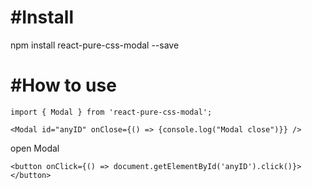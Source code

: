 # #Install


npm install react-pure-css-modal --save




# #How to use

```
import { Modal } from 'react-pure-css-modal';

<Modal id="anyID" onClose={() => {console.log("Modal close")}} />
```


open Modal
```
<button onClick={() => document.getElementById('anyID').click()}></button>
```

